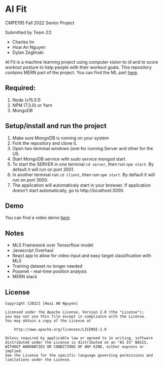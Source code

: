 # AI Fit

CMPE195 Fall 2022 Senior Project

Submitted by Team 22:
- Charles Im
- Hoai An Nguyen
- Dylan Zeglinski

AI Fit is a machine learning project using computer vision to id and to score workout posture to help people with their workout goals.
This repository contains MERN part of the project. You can find the ML part [here](https://github.com/Charles-Philip/Fancy-Fox).


## Required:
1. Node (v15.5.1)
2. NPM (7.3.0) or Yarn
3. MongoDB


## Setup/install and run the project
1. Make sure MongoDB is running on your system
2. Fork the repository and clone it.
3. Open two terminal windows (one for running Server and other for the UI).
4. Start MongoDB service with sudo service mongod start.
5. To start the SERVER in one terminal `cd server`, then run `npm start`. By default it will run on port 3001.
6. In another terminal run `cd client`, then run `npm start`. By default it will run on port 3000.
7. The application will automaticaly start in your browser. If application doesn't start automatically, go to http://localhost:3000.


## Demo
You can find a video demo [here](https://drive.google.com/file/d/1h0WqROzAJGAOAKGvK5ZokO04MTSP6YuR/view?usp=share_link)


## Notes
- ML5 Framework over Tensorflow model
- Javascript Overhaul
- React app to allow for video input and easy target classification with ML5
- Training dataset no longer needed
- Posenet - real-time position analysis
- MERN stack


## License

    Copyright [2022] [Hoai AN Nguyen]

    Licensed under the Apache License, Version 2.0 (the "License");
    you may not use this file except in compliance with the License.
    You may obtain a copy of the License at

        http://www.apache.org/licenses/LICENSE-2.0

    Unless required by applicable law or agreed to in writing, software
    distributed under the License is distributed on an "AS IS" BASIS,
    WITHOUT WARRANTIES OR CONDITIONS OF ANY KIND, either express or implied.
    See the License for the specific language governing permissions and
    limitations under the License.
